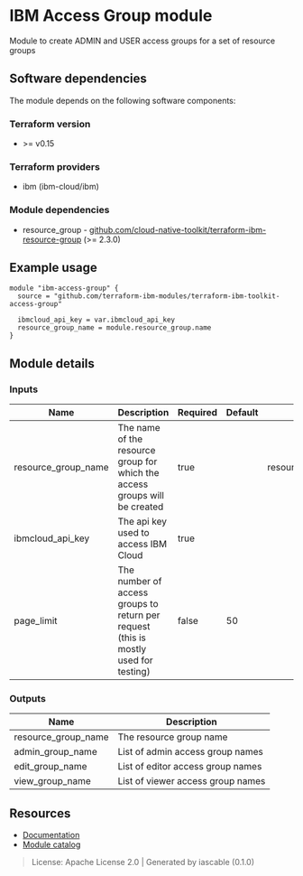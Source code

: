 # IBM Access Group module

Module to create ADMIN and USER access groups for a set of resource groups


## Software dependencies

The module depends on the following software components:

### Terraform version

- \>= v0.15

### Terraform providers


- ibm (ibm-cloud/ibm)

### Module dependencies


- resource_group - [github.com/cloud-native-toolkit/terraform-ibm-resource-group](https://github.com/cloud-native-toolkit/terraform-ibm-resource-group) (>= 2.3.0)

## Example usage

```hcl
module "ibm-access-group" {
  source = "github.com/terraform-ibm-modules/terraform-ibm-toolkit-access-group"

  ibmcloud_api_key = var.ibmcloud_api_key
  resource_group_name = module.resource_group.name
}

```

## Module details

### Inputs

| Name | Description | Required | Default | Source |
|------|-------------|---------|----------|--------|
| resource_group_name | The name of the resource group for which the access groups will be created | true |  | resource_group.name |
| ibmcloud_api_key | The api key used to access IBM Cloud | true |  |  |
| page_limit | The number of access groups to return per request (this is mostly used for testing) | false | 50 |  |

### Outputs

| Name | Description |
|------|-------------|
| resource_group_name | The resource group name |
| admin_group_name | List of admin access group names |
| edit_group_name | List of editor access group names |
| view_group_name | List of viewer access group names |

## Resources

- [Documentation](https://operate.cloudnativetoolkit.dev)
- [Module catalog](https://modules.cloudnativetoolkit.dev)

> License: Apache License 2.0 | Generated by iascable (0.1.0)

